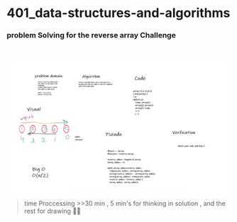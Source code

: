 # 401_data-structures-and-algorithms

### problem Solving for the reverse array Challenge

<br><br>
![whiteBoard](ScreenshotWhiteBoard.png)

> time Proccessing >>30 min ,
> 5 min's for thinking in solution , and the rest for drawing 🤦‍♀️
